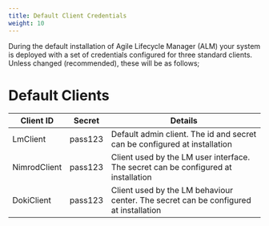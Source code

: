 ```yaml
---
title: Default Client Credentials 
weight: 10
---
```

During the default installation of Agile Lifecycle Manager (ALM) your system is deployed with a set of credentials configured for three standard clients. Unless changed (recommended), these will be as follows; 


# Default Clients

| Client ID    | Secret  | Details                                                                              |
| ------------ | ------- | ------------------------------------------------------------------------------------ |
| LmClient     | pass123 | Default admin client. The id and secret can be configured at installation            |
| NimrodClient | pass123 | Client used by the LM user interface. The secret can be configured at installation   |
| DokiClient   | pass123 | Client used by the LM behaviour center. The secret can be configured at installation |
